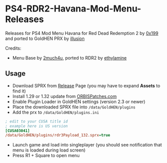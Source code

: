 # PS4-RDR2-Havana-Mod-Menu-Releases

Releases for PS4 Mod Menu Havana for Red Dead Redemption 2 by [0x199](https://github.com/0x199) and ported to GoldHEN PRX by [illusion](https://github.com/illusion0001)

Credits:
- Menu Base by [2much4u](https://github.com/2much4u), ported to RDR2 by [ethylamine](https://github.com/ethylamine/PS4-RDR-2-Menu-Base)

## Usage

- Download SPRX from [Release](https://github.com/illusion0001/PS4-RDR2-Havana-Mod-Menu-Releases/releases/latest) Page (you may have to expand **Assets** to find it)
- Install 1.29 or 1.32 update from [ORBISPatches.com](https://orbispatches.com/search?q=red%20dead%20redemption%202&p=1)
- Enable Plugin Loader in GoldHEN settings (version 2.3 or newer)
- Place the downloaded SPRX file into `/data/GoldHEN/plugins`
- Add the prx to `/data/GoldHEN/plugins.ini`

```ini
; edit to your CUSA title id
; example here is US version
[CUSA03041]
/data/GoldHEN/plugins/rdr3Payload_132.sprx=true
```

- Launch game and load into singleplayer (you should see notification that menu is loaded during load screen)
- Press R1 + Square to open menu
